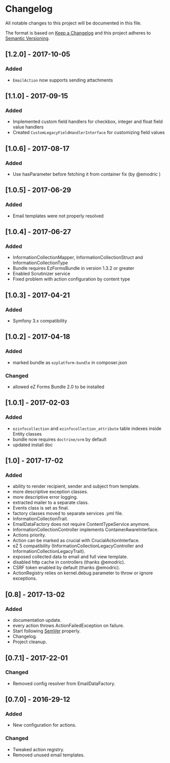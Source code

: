 Changelog
=========

All notable changes to this project will be documented in this file.

The format is based on [Keep a Changelog](http://keepachangelog.com/)
and this project adheres to [Semantic Versioning](http://semver.org/).

## [1.2.0] - 2017-10-05
### Added
- `EmailAction` now supports sending attachments

## [1.1.0] - 2017-09-15
### Added
- Implemented custom field handlers for checkbox, integer and float field value handlers
- Created `CustomLegacyFieldHandlerInterface` for customizing field values
 
## [1.0.6] - 2017-08-17
### Added
- Use hasParameter before fetching it from container fix (by @emodric )

## [1.0.5] - 2017-06-29 
### Added
- Email templates were not properly resolved

## [1.0.4] - 2017-06-27 
### Added
- InformationCollectionMapper, InformationCollectionStruct and InformationCollectionType
- Bundle requires EzFormsBundle in version 1.3.2 or greater
- Enabled Scrutinizer service
- Fixed problem with action configuration by content type

## [1.0.3] - 2017-04-21
### Added
- Symfony 3.x compatibility

## [1.0.2] - 2017-04-18
### Added
- marked bundle as `ezplatform-bundle` in composer.json

### Changed
- allowed eZ Forms Bundle 2.0 to be installed

## [1.0.1] - 2017-02-03
### Added
- `ezinfocollection` and `ezinfocollection_attribute` table indexes inside Entity classes
- bundle now requires `doctrine/orm` by default
- updated install doc

## [1.0] - 2017-17-02
### Added
- ability to render recipient, sender and subject from template.
- more descriptive exception classes.
- more descriptive error logging.
- extracted mailer to a separate class.
- Events class is set as final.
- factory classes moved to separate services .yml file.
- InformationCollectionTrait.
- EmailDataFactory does not require ContentTypeService anymore.
- InformationCollectionController implements ContainerAwareInterface.
- Actions priority.
- Action can be marked as crucial with CrucialActionInterface.
- eZ 5 compatibility (InformationCollectionLegacyController and InformationCollectionLegacyTrait).
- exposed collected data to email and full view template.
- disabled http cache in controllers (thanks @emodric).
- CSRF token enabled by default (thanks @emodric).
- ActionRegistry relies on kernel.debug parameter to throw or ignore exceptions.

## [0.8] - 2017-13-02
### Added
- documentation update.
- every action throws ActionFailedException on failure.
- Start following [SemVer](http://semver.org) properly.
- Changelog.
- Project cleanup.

## [0.7.1] - 2017-22-01
### Changed
- Removed config resolver from EmailDataFactory.

## [0.7.0] - 2016-29-12
### Added
- New configuration for actions.

### Changed
- Tweaked action registry.
- Removed unused email templates.
